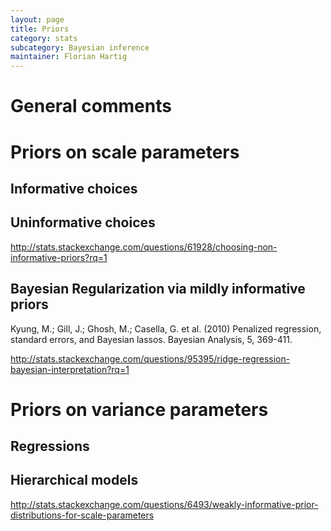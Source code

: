 ```yaml
---
layout: page
title: Priors
category: stats
subcategory: Bayesian inference
maintainer: Florian Hartig
---
```


# General comments


# Priors on scale parameters

## Informative choices


## Uninformative choices

http://stats.stackexchange.com/questions/61928/choosing-non-informative-priors?rq=1


## Bayesian Regularization via mildly informative priors 

Kyung, M.; Gill, J.; Ghosh, M.; Casella, G. et al. (2010) Penalized regression, standard errors, and Bayesian lassos. Bayesian Analysis, 5, 369-411.

http://stats.stackexchange.com/questions/95395/ridge-regression-bayesian-interpretation?rq=1


# Priors on variance parameters

## Regressions


## Hierarchical models

http://stats.stackexchange.com/questions/6493/weakly-informative-prior-distributions-for-scale-parameters
